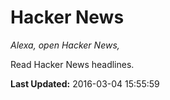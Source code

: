 # Hacker News
*Alexa, open Hacker News,*

Read Hacker News headlines.

**Last Updated:** 2016-03-04 15:55:59